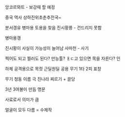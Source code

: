 앙코르와트 - 보강때 할 예정

중국 역사 상하진위초춘추전국~

분서갱유
병마용
토용을 찾음
진시황릉 - 건드리지 못함

병마용갱

진시황이 사실이 가능성이 늘어남
사마천 - 사기

찍어도 되고 찔러도 된다?
만능툴?
ㅐㄷ고 있으면 목을 자른다?
인

하체 공격용으로 
목컷
근딜원딜 공용 무기
1타 2피
표창

무기 청동 이름 극 진나라
찌르기 + 끌당

3년 3여불이 만듬
명문

사료로서 의미가 큼

얼굴이 모두 다름 = 수제작